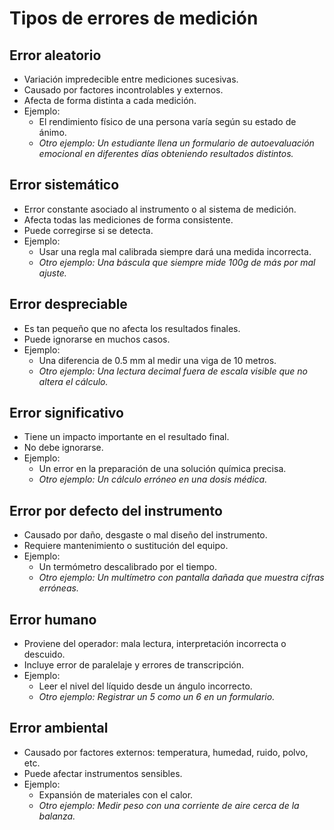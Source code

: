 # Tipos de errores de medición

## Error aleatorio
- Variación impredecible entre mediciones sucesivas.
- Causado por factores incontrolables y externos.
- Afecta de forma distinta a cada medición.
- Ejemplo:
  - El rendimiento físico de una persona varía según su estado de ánimo.
  - _Otro ejemplo: Un estudiante llena un formulario de autoevaluación emocional en diferentes días obteniendo resultados distintos._

## Error sistemático
- Error constante asociado al instrumento o al sistema de medición.
- Afecta todas las mediciones de forma consistente.
- Puede corregirse si se detecta.
- Ejemplo:
  - Usar una regla mal calibrada siempre dará una medida incorrecta.
  - _Otro ejemplo: Una báscula que siempre mide 100g de más por mal ajuste._

## Error despreciable
- Es tan pequeño que no afecta los resultados finales.
- Puede ignorarse en muchos casos.
- Ejemplo:
  - Una diferencia de 0.5 mm al medir una viga de 10 metros.
  - _Otro ejemplo: Una lectura decimal fuera de escala visible que no altera el cálculo._

## Error significativo
- Tiene un impacto importante en el resultado final.
- No debe ignorarse.
- Ejemplo:
  - Un error en la preparación de una solución química precisa.
  - _Otro ejemplo: Un cálculo erróneo en una dosis médica._

## Error por defecto del instrumento
- Causado por daño, desgaste o mal diseño del instrumento.
- Requiere mantenimiento o sustitución del equipo.
- Ejemplo:
  - Un termómetro descalibrado por el tiempo.
  - _Otro ejemplo: Un multímetro con pantalla dañada que muestra cifras erróneas._

## Error humano
- Proviene del operador: mala lectura, interpretación incorrecta o descuido.
- Incluye error de paralelaje y errores de transcripción.
- Ejemplo:
  - Leer el nivel del líquido desde un ángulo incorrecto.
  - _Otro ejemplo: Registrar un 5 como un 6 en un formulario._

## Error ambiental
- Causado por factores externos: temperatura, humedad, ruido, polvo, etc.
- Puede afectar instrumentos sensibles.
- Ejemplo:
  - Expansión de materiales con el calor.
  - _Otro ejemplo: Medir peso con una corriente de aire cerca de la balanza._
